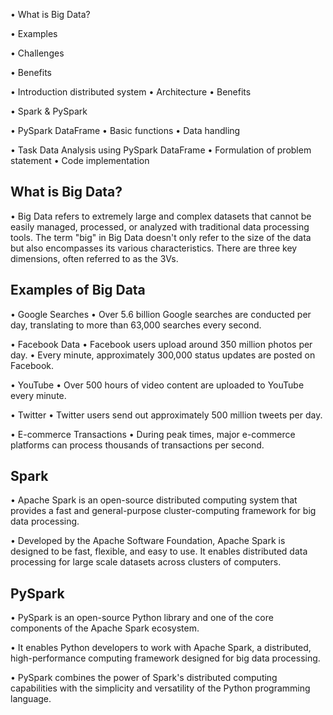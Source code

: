• What is Big Data?

• Examples

• Challenges

• Benefits
 
 • Introduction distributed system 
• Architecture 
• Benefits

• Spark & PySpark

• PySpark DataFrame
 • Basic functions
 • Data handling

• Task Data Analysis using PySpark DataFrame
 • Formulation of problem statement
 • Code implementation

 ## What is Big Data?
 
 • Big Data refers to extremely large and complex datasets that cannot be easily managed, processed, or analyzed with traditional data processing tools. The term "big" in Big Data doesn't only refer to the size of the data but also encompasses its various characteristics. There are three key dimensions, often referred to as the 3Vs.

## Examples of Big Data
 • Google Searches
 • Over 5.6 billion Google searches are conducted per day, translating to more than 63,000 searches every second.
 
 • Facebook Data
 • Facebook users upload around 350 million photos per day.
 • Every minute, approximately 300,000 status updates are posted on Facebook.
 
 • YouTube
 • Over 500 hours of video content are uploaded to YouTube every minute.
 
 • Twitter
 • Twitter users send out approximately 500 million tweets per day.
 
 • E-commerce Transactions
 • During peak times, major e-commerce platforms can process thousands of transactions per second.

 ## Spark
• Apache Spark is an open-source distributed computing system that provides a fast and general-purpose cluster-computing framework for big data processing. 

• Developed by the Apache Software Foundation, Apache Spark is designed to be fast, flexible, and easy to use. It enables distributed data processing for large scale datasets across clusters of computers.

## PySpark
• PySpark is an open-source Python library and one of the core components of the Apache Spark ecosystem. 

• It enables Python developers to work with Apache Spark, a distributed, high-performance computing framework designed for big data processing. 

• PySpark combines the power of Spark's distributed computing capabilities with the simplicity and versatility of the Python programming language.

